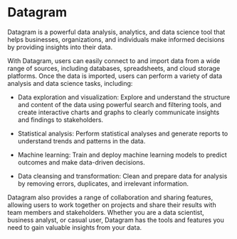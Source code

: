 # Datagram
Datagram is a powerful data analysis, analytics, and data science tool that helps businesses, organizations, and individuals make informed decisions by providing insights into their data.

With Datagram, users can easily connect to and import data from a wide range of sources, including databases, spreadsheets, and cloud storage platforms. Once the data is imported, users can perform a variety of data analysis and data science tasks, including:

- Data exploration and visualization: Explore and understand the structure and content of the data using powerful search and filtering tools, and create interactive charts and graphs to clearly communicate insights and findings to stakeholders.

- Statistical analysis: Perform statistical analyses and generate reports to understand trends and patterns in the data.

- Machine learning: Train and deploy machine learning models to predict outcomes and make data-driven decisions.

- Data cleansing and transformation: Clean and prepare data for analysis by removing errors, duplicates, and irrelevant information.

Datagram also provides a range of collaboration and sharing features, allowing users to work together on projects and share their results with team members and stakeholders. Whether you are a data scientist, business analyst, or casual user, Datagram has the tools and features you need to gain valuable insights from your data.
